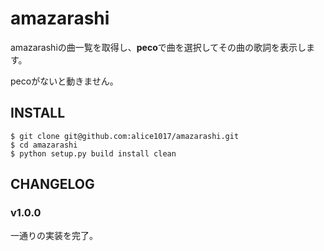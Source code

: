 # amazarashi

amazarashiの曲一覧を取得し、**peco**で曲を選択してその曲の歌詞を表示します。

pecoがないと動きません。

## INSTALL

```
$ git clone git@github.com:alice1017/amazarashi.git
$ cd amazarashi
$ python setup.py build install clean
```

## CHANGELOG

### v1.0.0

一通りの実装を完了。
